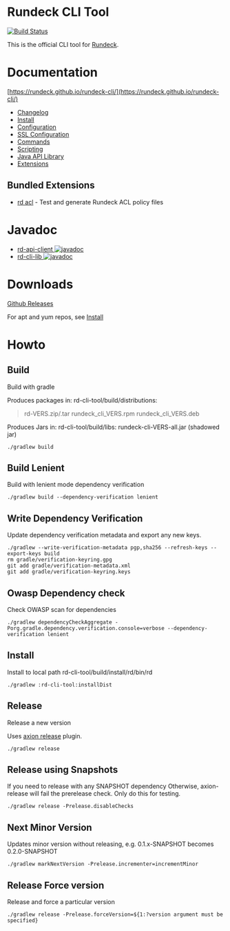 # Rundeck CLI Tool

[![Build Status](https://travis-ci.org/rundeck/rundeck-cli.svg?branch=main)](https://travis-ci.org/rundeck/rundeck-cli)

This is the official CLI tool for [Rundeck](https://github.com/rundeck/rundeck).

# Documentation 

[https://rundeck.github.io/rundeck-cli/](https://rundeck.github.io/rundeck-cli/)

* [Changelog](https://rundeck.github.io/rundeck-cli/changes/)
* [Install](https://rundeck.github.io/rundeck-cli/install)
* [Configuration](https://rundeck.github.io/rundeck-cli/configuration)
* [SSL Configuration](https://rundeck.github.io/rundeck-cli/configuration/ssl/)
* [Commands](https://rundeck.github.io/rundeck-cli/commands)
* [Scripting](https://rundeck.github.io/rundeck-cli/scripting)
* [Java API Library](https://rundeck.github.io/rundeck-cli/javalib/)
* [Extensions](https://rundeck.github.io/rundeck-cli/extensions/)

## Bundled Extensions

* [rd acl](https://rundeck.github.io/rd-ext-acl/) - Test and generate Rundeck ACL policy files

# Javadoc

* [rd-api-client ![javadoc](https://javadoc.io/badge2/org.rundeck.api/rd-api-client/javadoc.svg)](https://javadoc.io/doc/org.rundeck.api/rd-api-client)
* [rd-cli-lib ![javadoc](https://javadoc.io/badge2/org.rundeck.cli/rd-cli-lib/javadoc.svg)](https://javadoc.io/doc/org.rundeck.cli/rd-cli-lib)

# Downloads

[Github Releases](https://github.com/rundeck/rundeck-cli/releases)

For apt and yum repos, see [Install](https://rundeck.github.io/rundeck-cli/install/)

# Howto

## Build

Build with gradle

Produces packages in: rd-cli-tool/build/distributions:

> rd-VERS.zip/.tar
> rundeck_cli_VERS.rpm
> rundeck_cli_VERS.deb

Produces Jars in: rd-cli-tool/build/libs:
rundeck-cli-VERS-all.jar (shadowed jar)

    ./gradlew build

## Build Lenient

Build with lenient mode dependency verification

	./gradlew build --dependency-verification lenient

## Write Dependency Verification

Update dependency verification metadata and export any new keys.

    ./gradlew --write-verification-metadata pgp,sha256 --refresh-keys --export-keys build
    rm gradle/verification-keyring.gpg
    git add gradle/verification-metadata.xml
    git add gradle/verification-keyring.keys

## Owasp Dependency check

Check OWASP scan for dependencies

    ./gradlew dependencyCheckAggregate -Porg.gradle.dependency.verification.console=verbose --dependency-verification lenient

## Install

Install to local path rd-cli-tool/build/install/rd/bin/rd

	./gradlew :rd-cli-tool:installDist

## Release

Release a new version

Uses [axion release](https://axion-release-plugin.readthedocs.io/en/latest/) plugin.

	./gradlew release

## Release using Snapshots

If you need to release with any SNAPSHOT dependency
Otherwise, axion-release will fail the prerelease check. Only do this for testing.

    ./gradlew release -Prelease.disableChecks


##  Next Minor Version

Updates minor version without releasing, e.g. 0.1.x-SNAPSHOT becomes 0.2.0-SNAPSHOT

    ./gradlew markNextVersion -Prelease.incrementer=incrementMinor

## Release Force version

Release and force a particular version

    ./gradlew release -Prelease.forceVersion=${1:?version argument must be specified}